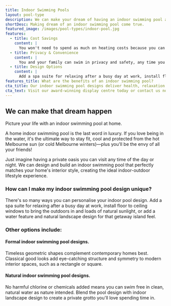 ```yaml
---
title: Indoor Swimming Pools
layout: pool-type
description: We can make your dream of having an indoor swimming pool at home come true.
shortDesc: Making dream of an indoor swimming pool come true.
featured_image: /images/pool-types/indoor-pool.jpg
features:
  - title: Cost Savings
    content: |
      You won't need to spend as much on heating costs because you can control the climate more readily and they hold heat more efficiently (adding a solar heater will save you even more). It's easier to keep an indoor swimming pool clean so you'll spend less on pool chemicals.
  - title: Privacy & Convenience
    content: |
      You and your family can swim in privacy and safety, any time you feel like it. Hold your own private pool party without the costs of hiring a public pool.
  - title: Design Options
    content: |
      Add a spa suite for relaxing after a busy day at work, install floor to ceiling windows to bring the outdoors in and loads of natural sunlight, or add a water feature and natural landscape design for that getaway island feel.
features_title: What are the benefits of an indoor swimming pool?
cta_title: Our indoor swimming pool designs deliver health, relaxation and luxury at a price you can afford
cta_text: Visit our award-winning display centre today or contact us now
---
```


## We can make that dream happen

Picture your life with an indoor swimming pool at home.

A home indoor swimming pool is the last word in luxury. If you love being in the water, it's the ultimate way to stay fit, cool and protected from the hot Melbourne sun (or cold Melbourne winters)—plus you'll be the envy of all your friends!

Just imagine having a private oasis you can visit any time of the day or night. We can design and build an indoor swimming pool that perfectly matches your home's interior style, creating the ideal indoor-outdoor lifestyle experience.

### How can I make my indoor swimming pool design unique?

There's so many ways you can personalise your indoor pool design. Add a spa suite for relaxing after a busy day at work, install floor to ceiling windows to bring the outdoors in and loads of natural sunlight, or add a water feature and natural landscape design for that getaway island feel.

### Other options include:

#### Formal indoor swimming pool designs.

Timeless geometric shapes complement contemporary homes best. Classical good looks add eye-catching structure and symmetry to modern interior spaces, such as a rectangle or square.

#### Natural indoor swimming pool designs.

No harmful chlorine or chemicals added means you can swim free in clean, natural water as nature intended. Blend the pool design with indoor landscape design to create a private grotto you'll love spending time in.
